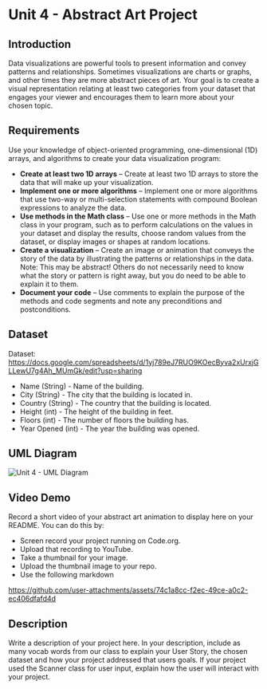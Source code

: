 # Unit 4 - Abstract Art Project

## Introduction

Data visualizations are powerful tools to present information and convey patterns and relationships. Sometimes visualizations are charts or graphs, and other times they are more abstract pieces of art. Your goal is to create a visual representation relating at least two categories from your dataset that engages your viewer and encourages them to learn more about your chosen topic.

## Requirements

Use your knowledge of object-oriented programming, one-dimensional (1D) arrays, and algorithms to create your data visualization program:

- **Create at least two 1D arrays** – Create at least two 1D arrays to store the data that will make up your visualization.
- **Implement one or more algorithms** – Implement one or more algorithms that use two-way or multi-selection statements with compound Boolean expressions to analyze the data.
- **Use methods in the Math class** – Use one or more methods in the Math class in your program, such as to perform calculations on the values in your dataset and display the results, choose random values from the dataset, or display images or shapes at random locations.
- **Create a visualization** – Create an image or animation that conveys the story of the data by illustrating the patterns or relationships in the data.
  Note: This may be abstract! Others do not necessarily need to know what the story or pattern is right away, but you do need to be able to explain it to them.
- **Document your code** – Use comments to explain the purpose of the methods and code segments and note any preconditions and postconditions.

## Dataset



Dataset: https://docs.google.com/spreadsheets/d/1yj789eJ7RUO9KOecByva2xUrxjGLLewU7g4Ah_MUmGk/edit?usp=sharing

- Name (String) - Name of the building.
- City (String) - The city that the building is located in.
- Country (String) - The country that the building is located.
- Height (int) - The height of the building in feet.
- Floors (int) - The number of floors the building has.
- Year Opened (int) - The year the building was opened.

## UML Diagram


![Unit 4 -  UML Diagram](https://github.com/user-attachments/assets/356b485a-94d3-4c6c-bae6-790a9654e327)


## Video Demo

Record a short video of your abstract art animation to display here on your README. You can do this by:

- Screen record your project running on Code.org.
- Upload that recording to YouTube.
- Take a thumbnail for your image.
- Upload the thumbnail image to your repo.
- Use the following markdown

https://github.com/user-attachments/assets/74c1a8cc-f2ec-49ce-a0c2-ec406dfafd4d


## Description

Write a description of your project here. In your description, include as many vocab words from our class to explain your User Story, the chosen dataset and how your project addressed that users goals. If your project used the Scanner class for user input, explain how the user will interact with your project.
